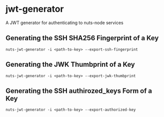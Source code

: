 # jwt-generator
A JWT generator for authenticating to nuts-node services

## Generating the SSH SHA256 Fingerprint of a Key
```
nuts-jwt-generator -i <path-to-key> --export-ssh-fingerprint
```

## Generating the JWK Thumbprint of a Key
```
nuts-jwt-generator -i <path-to-key> --export-jwk-thumbprint
```

## Generating the SSH authirozed_keys Form of a Key
```
nuts-jwt-generator -i <path-to-key> --export-authorized-key
```
